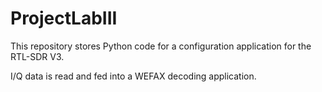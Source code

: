 # ProjectLabIII

This repository stores Python code for a configuration application for the RTL-SDR V3.

I/Q data is read and fed into a WEFAX decoding application. 
